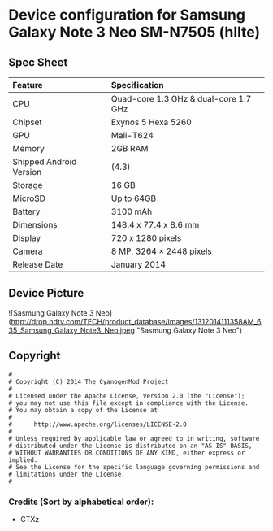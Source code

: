 # Device configuration for Samsung Galaxy Note 3 Neo SM-N7505 (hllte)

## Spec Sheet

| Feature                 | Specification                         |
| :---------------------- | :-------------------------------------|
| CPU                     | Quad-core 1.3 GHz & dual-core 1.7 GHz |
| Chipset                 | Exynos 5 Hexa 5260                    |
| GPU                     | Mali-T624                             |
| Memory                  | 2GB RAM                               |
| Shipped Android Version | (4.3)                                 |
| Storage                 | 16 GB                                 |
| MicroSD                 | Up to 64GB                            |
| Battery                 | 3100 mAh                              |
| Dimensions              | 148.4 x 77.4 x 8.6 mm                 |
| Display                 | 720 x 1280 pixels                     |
| Camera                  | 8 MP, 3264 × 2448 pixels              |
| Release Date            | January 2014                          |

## Device Picture 

![Sasmung Galaxy Note 3 Neo] (http://drop.ndtv.com/TECH/product_database/images/1312014111358AM_635_Samsung_Galaxy_Note3_Neo.jpeg "Sasmung Galaxy Note 3 Neo")

## Copyright

```
#
# Copyright (C) 2014 The CyanogenMod Project
#
# Licensed under the Apache License, Version 2.0 (the "License");
# you may not use this file except in compliance with the License.
# You may obtain a copy of the License at
#
#      http://www.apache.org/licenses/LICENSE-2.0
#
# Unless required by applicable law or agreed to in writing, software
# distributed under the License is distributed on an "AS IS" BASIS,
# WITHOUT WARRANTIES OR CONDITIONS OF ANY KIND, either express or implied.
# See the License for the specific language governing permissions and
# limitations under the License.
#
```
### Credits (Sort by alphabetical order):
  - CTXz
